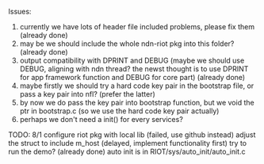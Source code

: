 Issues:
1. currently we have lots of header file included problems, please fix them (already done)
2. may be we should include the whole ndn-riot pkg into this folder? (already done)
3. output compatibility with DPRINT and DEBUG (maybe we should use DEBUG, aligning with ndn thread? 
   the newst thought is to use DPRINT for app framework function and DEBUG for core part) (already done)
4. maybe firstly we should try a hard code key pair in the bootstrap file, or pass a key pair into nfl? (prefer the          latter)
5. by now we do pass the key pair into bootstrap function, but we void the ptr in bootstrap.c (so we use the hard code       key pair actually)
6. perhaps we don't need a init() for every services?

TODO:
8/1 configure riot pkg with local lib (failed, use github instead)
    adjust the struct to include m_host (delayed, implement functionality first)
    try to run the demo? (already done)
    auto init is in RIOT/sys/auto_init/auto_init.c